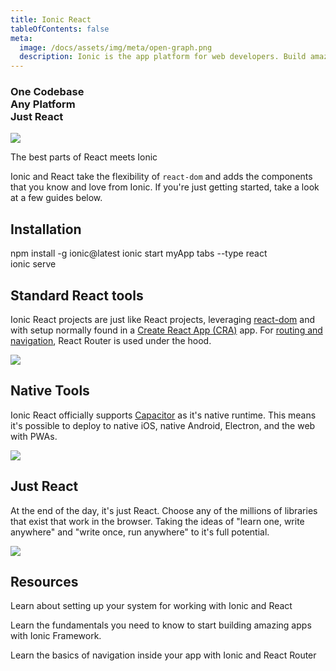 ```yaml
---
title: Ionic React
tableOfContents: false
meta:
  image: /docs/assets/img/meta/open-graph.png
  description: Ionic is the app platform for web developers. Build amazing mobile, web, and desktop apps all with one shared code base and open web standards
---
```


<div class='flex main-flex'>
  <div class="pull-left">
  <h3>One Codebase <br/> Any Platform <br/> <strong>Just React</strong></h3>
  </div>

  <div class="pull-right">
  <img src="/docs/assets/img/frameworks/react-logo.png" />
  </div>
</div>

<p>The best parts of React meets Ionic</p>

Ionic and React take the flexibility of `react-dom` and adds the components that you know and love from Ionic. If you're just getting started, take a look at a few guides below.

## Installation

<command-line>
    <command-prompt>npm install -g ionic@latest</command-prompt>
    <command-prompt>ionic start myApp tabs --type react</command-prompt>
    <br/>
    <command-prompt>ionic serve <command-cursor blink></command-cursor></command-prompt>
</command-line>

<div class="flex reverse" >

<div class="pull-left">

## Standard React tools

Ionic React projects are just like React projects, leveraging [react-dom](https://reactjs.org/docs/react-dom.html) and with setup normally found in a [Create React App (CRA)](https://github.com/facebook/create-react-app) app. For [routing and navigation](/docs/react/navigation), React Router is used under the hood.

</div>

<div class="pull-right">
  <img src="/docs/assets/img/frameworks/react.svg" />
</div>

</div>

<div class="flex">

<div class="pull-left">

## Native Tools

Ionic React officially supports [Capacitor](https://capacitor.ionicframework.com) as it's native runtime. This means it's possible to deploy to native iOS, native Android, Electron, and the web with PWAs.

</div>

<div class="pull-right">
  <img src="/docs/assets/img/native-platforms/group-shot.png" />
</div>

</div>

<div class="flex reverse">

  <div class="pull-left">

## Just React

At the end of the day, it's just React. Choose any of the millions of libraries that exist that work in the browser. Taking the ideas of "learn one, write anywhere" and "write once, run anywhere" to it's full potential.

  </div>

  <div class="pull-right">
    <img src="/docs/assets/img/frameworks/react.svg" />
  </div>

</div>

## Resources

<docs-cards>
  <docs-card header="Overview" href="/docs/react/overview" icon="/docs/assets/icons/feature-guide-components-icon.png">
    <p>Learn about setting up your system for working with Ionic and React</p>
  </docs-card>

  <docs-card header="Getting Started" href="/docs/react/your-first-app" icon="/docs/assets/icons/feature-component-actionsheet-icon.png">
    <p>Learn the fundamentals you need to know to start building amazing apps with Ionic Framework.</p>
  </docs-card>

  <docs-card header="Navigation" href="/docs/react/navigation" icon="/docs/assets/icons/feature-component-navigation-icon.png">
    <p>Learn the basics of navigation inside your app with Ionic and React Router</p>
  </docs-card>

</docs-cards>

